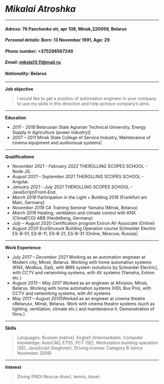 # ***Mikalai Atroshka*** #
---------
#### *Adress:* 76 Panchenko str, apr 108, Minsk,220059, Belarus ####
#### *Personal details:* Born:  13 November 1991, Age: 29 ####
#### *Phone number:* +375298567246 ####                                   
#### *Email:* mikola13.11@mail.ru ####
#### *Nationality:* Belarus ####
------------------------------------------------------------
**Job objective**
>I would like to get a position of automation engineer in your company to use my skills in this direction and help achieve company’s aims.
--------
**Education**
+ *2011 - 2018* Belarusian State Agrarian Technical University, Energy Supply in Agriculture (power industry)| 
+ *2007 – 2011* Minsk State College of Service Industry, Maintenance of cinema equipment and audiovisual systems| 
--------

**Qualifications**
+ *November 2021 - February 2022* THEROLLING SCOPES SCHOOL - Node JS.
+ *August 2021 – September 2021* THEROLLING SCOPES SCHOOL - Angular.
+ *January 2021 - July 2021* THEROLLING SCOPES SCHOOL - JavaScript/Front-End.
+ *March 2018* Participation in the Light + Building 2018 (Frankfurt am Main, Germany)
+ *November 2018* CA Training Seminar Yamaha (Minsk, Belarus)
+ *March 2019* Heating, ventilation and climate control with KNX (ClimaECO) ABB (Heidelberg, Germany)
+ *July – August 2020*  Certification program Extron AV Associate (Online)
+ *August 2020* EcoStruxure Building Operation course Schneider Electric ES-B-01, ES-B-11, ES-B-21, ES-B-31 (Online, Moscow, Russia)|
-----

**Work Experience**
+ *July 2017 – December 2021* Working as an automation engineer at Modern city, Minsk, Belarus. Working with      home automation systems (KNX, Modbus, Dali), with BMS system (solutions by Schneider Electric), with CCTV and networking systems, with AV systems (Yamaha, Extron etc.)
+ *August 2013 – May 2017* Worked as an engineer at Allvision, Minsk, Belarus. Working with home automation systems (HDL Bus Pro), with CCTV and networking systems, with AV systems
+ *May 2011 – August 2013*|Worked as an engineer at cinema theatre «Belarus», Minsk, Belarus. Work with cinema theatre systems (such as lighting, ventilation, climate etc.) and maintenance it. Demonstration of films.)
------
**Skills**
>Languages: Russian (native), English (Intermediate).
>Computer knowledge: AutoCAD, ETS5, PCT (SE), Workstation building operation (SE), JavaScript (beginner).
>Driving license: Category B (since November 2009)
--------
**Interest**
>Diving (PADI Rescue diver), tennis, travel.
